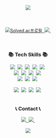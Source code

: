 <!--타이틀 부분-->
<div align="center">
  <img src="https://capsule-render.vercel.app/api?type=waving&height=200&color=auto&text=anismynm's%20Github%20&textBg=false&fontColor=auto&fontAlign=50&animation=fadeIn" />
</div>


#

<br>

<!--백준 타이틀-->
<div align="center">
  <a href="https://solved.ac/profile/ddoe0318">
    <img src="http://mazassumnida.wtf/api/v2/generate_badge?boj=ddoe0318" alt="Solved.ac프로필" />&nbsp
  </a>
  <a href="https://solved.ac/profile/ddoe0318">
    <img src="http://mazandi.herokuapp.com/api?handle=ddoe0318&theme=dark" />&nbsp
  </a>
</div>

<br>
<br>

<!--내용 부분-->
<h3 align="center">📚 Tech Skills 📚</h3>
<div align="center">
  <img src="https://img.shields.io/badge/Java-007396?style=for-the-badge&logo=Java&logoColor=white" />&nbsp
  <img src="https://img.shields.io/badge/Python-FFD43B?style=for-the-badge&logo=python&logoColor=blue" />&nbsp
  <img src="https://img.shields.io/badge/C-00599C?style=for-the-badge&logo=c&logoColor=white" />&nbsp
  <img src="https://img.shields.io/badge/C%2B%2B-00599C?style=for-the-badge&logo=c%2B%2B&logoColor=white" />&nbsp
  <img src="https://img.shields.io/badge/HTML5-E34F26?style=for-the-badge&logo=html5&logoColor=white" />&nbsp
</div>

<div align="center">
  <img src="https://img.shields.io/badge/Spring-6DB33F?style=for-the-badge&logo=Spring&logoColor=white" />&nbsp
  <img src="https://img.shields.io/badge/Spring Boot-6DB33F?style=for-the-badge&logo=Spring boot&logoColor=white" />&nbsp
  <img src="https://img.shields.io/badge/Swagger-85EA2D?style=for-the-badge&logo=Swagger&logoColor=white" />&nbsp
  <img src="https://img.shields.io/badge/MySQL-005C84?style=for-the-badge&logo=mysql&logoColor=white" />&nbsp
</div>

<div align="center">
  <img src="https://img.shields.io/badge/Amazon_AWS-FF9900?style=for-the-badge&logo=amazonaws&logoColor=white" />&nbsp
  <img src="https://img.shields.io/badge/Amazon EC2-FF9900?style=for-the-badge&logo=amazon ec2&logoColor=white" />&nbsp
  <img src="https://img.shields.io/badge/Amazon%20RDS-527FFF?style=for-the-badge&logo=amazon-rds&logoColor=white" />&nbsp
</div>

<br>

<div align="center">
  <img src="https://img.shields.io/badge/IntelliJ IDEA-000000?style=flat-square&logo=IntelliJ IDEA&logoColor=white" />&nbsp
  <img src="https://img.shields.io/badge/Visual_Studio_Code-0078D4?style=flat-square&logo=visual%20studio%20code&logoColor=white" />&nbsp
  <img src="https://img.shields.io/badge/Figma-F24E1E?style=flat-square&logo=figma&logoColor=white" />&nbsp
  <img src="https://img.shields.io/badge/Colab-F9AB00?style=flat-square&logo=googlecolab&color=525252" />&nbsp
</div>

<br>

<h3 align="center">📞 Contact 📞</h3>
<div align="center">
    <a href="https://www.instagram.com/anismynm/">
        <img src="https://img.shields.io/badge/Instagram-E4405F?style=for-the-badge&logo=Instagram&logoColor=white" />&nbsp
    </a>
    <a href="mailto:ddoe0318@naver.com">
        <img src="https://img.shields.io/badge/NAVER-03C75A?style=for-the-badge&logo=NAVER&logoColor=FFFFFF" />&nbsp
    </a>
</div>

<br>

<!--Hits-->
<div align="center">
  <a href="https://hits.seeyoufarm.com"><img src="https://hits.seeyoufarm.com/api/count/incr/badge.svg?url=https%3A%2F%2Fgithub.com%2Fanismynm&count_bg=%2379C83D&title_bg=%23555555&icon=github.svg&icon_color=%23E7E7E7&title=Github&edge_flat=true"/></a>
</div>

